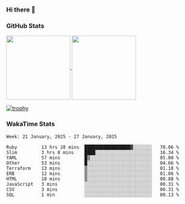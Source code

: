 ### Hi there 👋

### GitHub Stats

<a href="https://github.com/anuraghazra/github-readme-stats">
  <img align="center" height="170px" src="https://github-readme-stats.vercel.app/api/top-langs/?username=tksfjt1024&layout=compact&count_private=true&show_icons=true&show_icons=true&theme=graywhite" />
</a>
<a href="https://github.com/anuraghazra/github-readme-stats">
  <img align="center" height="170px" src="https://github-readme-stats.vercel.app/api?username=tksfjt1024&count_private=true&show_icons=true&show_icons=true&theme=graywhite" />
</a>

[![trophy](https://github-profile-trophy.vercel.app/?username=tksfjt1024)](https://github.com/ryo-ma/github-profile-trophy)

### WakaTime Stats

<!--START_SECTION:waka-->
```text
Week: 21 January, 2025 - 27 January, 2025

Ruby         13 hrs 28 mins  █████████████████▓░░░░░░░   70.06 % 
Slim         3 hrs 8 mins    ████░░░░░░░░░░░░░░░░░░░░░   16.34 % 
YAML         57 mins         █▒░░░░░░░░░░░░░░░░░░░░░░░   05.00 % 
Other        53 mins         █░░░░░░░░░░░░░░░░░░░░░░░░   04.66 % 
Terraform    13 mins         ▒░░░░░░░░░░░░░░░░░░░░░░░░   01.18 % 
ERB          12 mins         ▒░░░░░░░░░░░░░░░░░░░░░░░░   01.06 % 
HTML         10 mins         ▒░░░░░░░░░░░░░░░░░░░░░░░░   00.88 % 
JavaScript   3 mins          ░░░░░░░░░░░░░░░░░░░░░░░░░   00.31 % 
CSV          3 mins          ░░░░░░░░░░░░░░░░░░░░░░░░░   00.31 % 
SQL          1 min           ░░░░░░░░░░░░░░░░░░░░░░░░░   00.13 % 
```
<!--END_SECTION:waka-->
